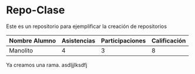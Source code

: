 # Repo-Clase
Este es un repositorio para ejemplificar la creación de repositorios

|Nombre Alumno|Asistencias|Participaciones|Calificación|
|-------------|-----------|---------------|------------|
|Manolito|4|3|8|

Ya creamos una rama.
asdljjlksdfj
